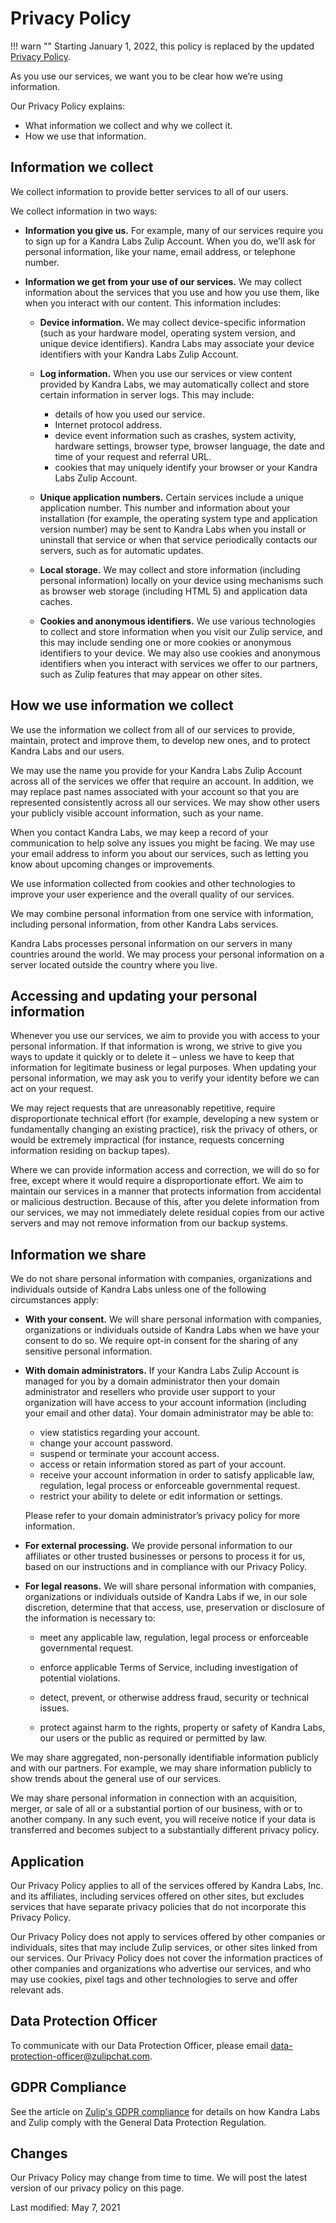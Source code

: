 # Privacy Policy

!!! warn ""
    Starting January 1, 2022, this policy is replaced by the updated
    [Privacy Policy](/policies/privacy).

As you use our services, we want you to be clear how we’re using
information.

Our Privacy Policy explains:

* What information we collect and why we collect it.
* How we use that information.

## Information we collect

We collect information to provide better services to all of our users.

We collect information in two ways:

* **Information you give us.** For example, many of our services
require you to sign up for a Kandra Labs Zulip Account. When you do,
we’ll ask for personal information, like your name, email address, or
telephone number.

* **Information we get from your use of our services.** We may collect
information about the services that you use and how you use them, like
when you interact with our content.  This information includes:

    * **Device information.** We may collect device-specific
    information (such as your hardware model, operating system
    version, and unique device identifiers). Kandra Labs may associate
    your device identifiers with your Kandra Labs Zulip Account.
    * **Log information.** When you use our services or view content
    provided by Kandra Labs, we may automatically collect and store
    certain information in server logs. This may include:
        * details of how you used our service.
        * Internet protocol address.
        * device event information such as crashes, system activity,
          hardware settings, browser type, browser language, the date
          and time of your request and referral URL.
        * cookies that may uniquely identify your browser or your
          Kandra Labs Zulip Account.

    * **Unique application numbers.**  Certain services include a
     unique application number. This number and information about your
     installation (for example, the operating system type and
     application version number) may be sent to Kandra Labs when you
     install or uninstall that service or when that service
     periodically contacts our servers, such as for automatic
     updates.

    * **Local storage.** We may collect and store information
    (including personal information) locally on your device using
    mechanisms such as browser web storage (including HTML 5) and
    application data caches.

    * **Cookies and anonymous identifiers.** We use various
    technologies to collect and store information when you visit our
    Zulip service, and this may include sending one or more cookies or
    anonymous identifiers to your device. We may also use cookies and
    anonymous identifiers when you interact with services we offer to
    our partners, such as Zulip features that may appear on other
    sites.

## How we use information we collect

We use the information we collect from all of our services to provide,
maintain, protect and improve them, to develop new ones, and to protect Kandra Labs
and our users.

We may use the name you provide for your Kandra Labs Zulip Account across all of the
services we offer that require an account. In addition, we may replace
past names associated with your account so that you are represented
consistently across all our services.  We may show other users your publicly
visible account information, such as your name.

When you contact Kandra Labs, we may keep a record of your communication to help
solve any issues you might be facing. We may use your email address to inform
you about our services, such as letting you know about upcoming changes or
improvements.

We use information collected from cookies and other technologies to improve
your user experience and the overall quality of our services.

We may combine personal information from one service with information,
including personal information, from other Kandra Labs services.

Kandra Labs processes personal information on our servers in many countries
around the world. We may process your personal information on a server located
outside the country where you live.


## Accessing and updating your personal information

Whenever you use our services, we aim to provide you with access to your
personal information. If that information is wrong, we strive to give you ways
to update it quickly or to delete it – unless we have to keep that information
for legitimate business or legal purposes. When updating your personal
information, we may ask you to verify your identity before we can act on your
request.

We may reject requests that are unreasonably repetitive, require
disproportionate technical effort (for example, developing a new system or
fundamentally changing an existing practice), risk the privacy of others, or
would be extremely impractical (for instance, requests concerning information
residing on backup tapes).

Where we can provide information access and correction, we will do so for
free, except where it would require a disproportionate effort. We aim to
maintain our services in a manner that protects information from accidental or
malicious destruction. Because of this, after you delete information from our
services, we may not immediately delete residual copies from our active servers
and may not remove information from our backup systems.


## Information we share

We do not share personal information with companies, organizations and
individuals outside of Kandra Labs unless one of the following circumstances
apply:


* **With your consent.** We will share personal information with
companies, organizations or individuals outside of Kandra Labs when we
have your consent to do so. We require opt-in consent for the sharing
of any sensitive personal information.

* **With domain administrators.** If your Kandra Labs Zulip Account is
managed for you by a domain administrator then your domain
administrator and resellers who provide user support to your
organization will have access to your account information (including
your email and other data). Your domain administrator may be able to:

    * view statistics regarding your account.
    * change your account password.
    * suspend or terminate your account access.
    * access or retain information stored as part of your account.
    * receive your account information in order to satisfy applicable
    law, regulation, legal process or enforceable governmental
    request.
    * restrict your ability to delete or edit information or settings.

    Please refer to your domain administrator’s privacy policy for
    more information.

* **For external processing.** We provide personal information to our
affiliates or other trusted businesses or persons to process it for
us, based on our instructions and in compliance with our Privacy
Policy.

* **For legal reasons.** We will share personal information with
companies, organizations or individuals outside of Kandra Labs if we,
in our sole discretion, determine that that access, use, preservation
or disclosure of the information is necessary to:

    * meet any applicable law, regulation, legal process or
    enforceable governmental request.

    * enforce applicable Terms of Service, including investigation of
    potential violations.

    * detect, prevent, or otherwise address fraud, security or
    technical issues.

    * protect against harm to the rights, property or safety of Kandra
    Labs, our users or the public as required or permitted by law.

We may share aggregated, non-personally identifiable information publicly
and with our partners.  For example, we may share information publicly to show
trends about the general use of our services.

We may share personal information in connection with an acquisition, merger,
or sale of all or a substantial portion of our business, with or to another
company. In any such event, you will receive notice if your data is transferred
and becomes subject to a substantially different privacy policy.

## Application

Our Privacy Policy applies to all of the services offered by Kandra Labs, Inc.
and its affiliates, including services offered on other sites, but excludes
services that have separate privacy policies that do not incorporate this
Privacy Policy.

Our Privacy Policy does not apply to services offered by other companies or
individuals, sites that may include Zulip services, or other sites linked from
our services. Our Privacy Policy does not cover the information practices of
other companies and organizations who advertise our services, and who may use
cookies, pixel tags and other technologies to serve and offer relevant ads.

## Data Protection Officer

To communicate with our Data Protection Officer, please email
data-protection-officer@zulipchat.com.

## GDPR Compliance

See the article on [Zulip's GDPR compliance](/help/gdpr-compliance)
for details on how Kandra Labs and Zulip comply with the General Data
Protection Regulation.

## Changes

Our Privacy Policy may change from time to time.  We will post the latest
version of our privacy policy on this page.

Last modified: May 7, 2021
